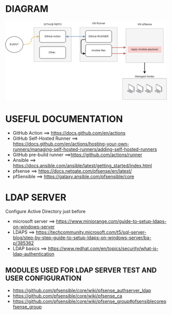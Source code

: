 # DIAGRAM
![Infra](infra.png)
# USEFUL DOCUMENTATION
* GitHub Action ==> https://docs.github.com/en/actions
* GitHub Self-Hosted Runner ==> https://docs.github.com/en/actions/hosting-your-own-runners/managing-self-hosted-runners/adding-self-hosted-runners
* GitHub pre-build runner ==>https://github.com/actions/runner
* Ansible ==> https://docs.ansible.com/ansible/latest/getting_started/index.html
* pfsense ==> https://docs.netgate.com/pfsense/en/latest/
* pfSensible ==> https://galaxy.ansible.com/pfsensible/core

# LDAP SERVER
Configure Active Directory just before
* microsoft server ==> https://www.miniorange.com/guide-to-setup-ldaps-on-windows-server
* LDAPS ==> https://techcommunity.microsoft.com/t5/sql-server-blog/step-by-step-guide-to-setup-ldaps-on-windows-server/ba-p/385362
* LDAP basics ==> https://www.redhat.com/en/topics/security/what-is-ldap-authentication

## MODULES USED FOR LDAP SERVER TEST AND USER CONFIGURATION
* https://github.com/pfsensible/core/wiki/pfsense_authserver_ldap
* https://github.com/pfsensible/core/wiki/pfsense_ca
* https://github.com/pfsensible/core/wiki/pfsense_group#pfsensiblecorepfsense_group

